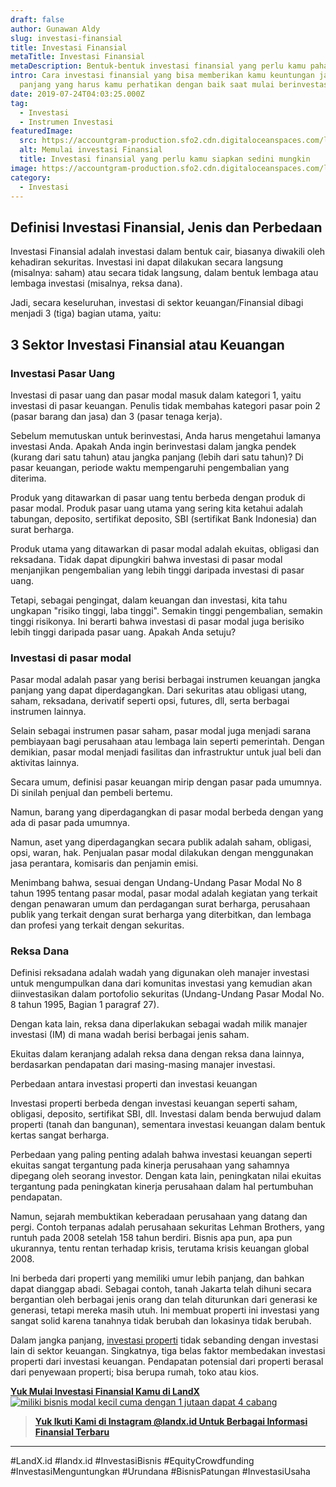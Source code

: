 ```yaml
---
draft: false
author: Gunawan Aldy
slug: investasi-finansial
title: Investasi Finansial
metaTitle: Investasi Finansial
metaDescription: Bentuk-bentuk investasi finansial yang perlu kamu pahami dengan baik
intro: Cara investasi finansial yang bisa memberikan kamu keuntungan jangka
  panjang yang harus kamu perhatikan dengan baik saat mulai berinvestasi
date: 2019-07-24T04:03:25.000Z
tag:
  - Investasi
  - Instrumen Investasi
featuredImage:
  src: https://accountgram-production.sfo2.cdn.digitaloceanspaces.com/landx_ghost/2019/06/investasi-finansial.jpg
  alt: Memulai investasi Finansial
  title: Investasi finansial yang perlu kamu siapkan sedini mungkin
image: https://accountgram-production.sfo2.cdn.digitaloceanspaces.com/landx_ghost/2019/06/investasi-finansial.jpg
category:
  - Investasi
---
```

## Definisi Investasi Finansial, Jenis dan Perbedaan

Investasi Finansial adalah investasi dalam bentuk cair, biasanya diwakili oleh kehadiran sekuritas. Investasi ini dapat dilakukan secara langsung (misalnya: saham) atau secara tidak langsung, dalam bentuk lembaga atau lembaga investasi (misalnya, reksa dana).

Jadi, secara keseluruhan, investasi di sektor keuangan/Finansial dibagi menjadi 3 (tiga) bagian utama, yaitu:

## 3 Sektor Investasi Finansial atau Keuangan

### Investasi Pasar Uang

Investasi di pasar uang dan pasar modal masuk dalam kategori 1, yaitu investasi di pasar keuangan. Penulis tidak membahas kategori pasar poin 2 (pasar barang dan jasa) dan 3 (pasar tenaga kerja).

Sebelum memutuskan untuk berinvestasi, Anda harus mengetahui lamanya investasi Anda. Apakah Anda ingin berinvestasi dalam jangka pendek (kurang dari satu tahun) atau jangka panjang (lebih dari satu tahun)? Di pasar keuangan, periode waktu mempengaruhi pengembalian yang diterima.

Produk yang ditawarkan di pasar uang tentu berbeda dengan produk di pasar modal. Produk pasar uang utama yang sering kita ketahui adalah tabungan, deposito, sertifikat deposito, SBI (sertifikat Bank Indonesia) dan surat berharga.

Produk utama yang ditawarkan di pasar modal adalah ekuitas, obligasi dan reksadana. Tidak dapat dipungkiri bahwa investasi di pasar modal menjanjikan pengembalian yang lebih tinggi daripada investasi di pasar uang.

Tetapi, sebagai pengingat, dalam keuangan dan investasi, kita tahu ungkapan "risiko tinggi, laba tinggi". Semakin tinggi pengembalian, semakin tinggi risikonya. Ini berarti bahwa investasi di pasar modal juga berisiko lebih tinggi daripada pasar uang. Apakah Anda setuju?

### Investasi di pasar modal

Pasar modal adalah pasar yang berisi berbagai instrumen keuangan jangka panjang yang dapat diperdagangkan.  Dari sekuritas atau obligasi utang, saham, reksadana, derivatif seperti opsi, futures, dll, serta berbagai instrumen lainnya.

Selain sebagai instrumen pasar saham, pasar modal juga menjadi sarana pembiayaan bagi perusahaan atau lembaga lain seperti pemerintah. Dengan demikian, pasar modal menjadi fasilitas dan infrastruktur untuk jual beli dan aktivitas lainnya.

Secara umum, definisi pasar keuangan mirip dengan pasar pada umumnya. Di sinilah penjual dan pembeli bertemu.

Namun, barang yang diperdagangkan di pasar modal berbeda dengan yang ada di pasar pada umumnya.

Namun, aset yang diperdagangkan secara publik adalah saham, obligasi, opsi, waran, hak. Penjualan pasar modal dilakukan dengan menggunakan jasa perantara, komisaris dan penjamin emisi.

Menimbang bahwa, sesuai dengan Undang-Undang Pasar Modal No 8 tahun 1995 tentang pasar modal, pasar modal adalah kegiatan yang terkait dengan penawaran umum dan perdagangan surat berharga, perusahaan publik yang terkait dengan surat berharga yang diterbitkan, dan lembaga dan profesi yang terkait dengan sekuritas.

### Reksa Dana

Definisi reksadana adalah wadah yang digunakan oleh manajer investasi untuk mengumpulkan dana dari komunitas investasi yang kemudian akan diinvestasikan dalam portofolio sekuritas (Undang-Undang Pasar Modal No. 8 tahun 1995, Bagian 1 paragraf 27).

Dengan kata lain, reksa dana diperlakukan sebagai wadah milik manajer investasi (IM) di mana wadah berisi berbagai jenis saham.

Ekuitas dalam keranjang adalah reksa dana dengan reksa dana lainnya, berdasarkan pendapatan dari masing-masing manajer investasi.

Perbedaan antara investasi properti dan investasi keuangan

Investasi properti berbeda dengan investasi keuangan seperti saham, obligasi, deposito, sertifikat SBI, dll. Investasi dalam benda berwujud dalam properti (tanah dan bangunan), sementara investasi keuangan dalam bentuk kertas sangat berharga.

Perbedaan yang paling penting adalah bahwa investasi keuangan seperti ekuitas sangat tergantung pada kinerja perusahaan yang sahamnya dipegang oleh seorang investor. Dengan kata lain, peningkatan nilai ekuitas tergantung pada peningkatan kinerja perusahaan dalam hal pertumbuhan pendapatan.

Namun, sejarah membuktikan keberadaan perusahaan yang datang dan pergi. Contoh terpanas adalah perusahaan sekuritas Lehman Brothers, yang runtuh pada 2008 setelah 158 tahun berdiri. Bisnis apa pun, apa pun ukurannya, tentu rentan terhadap krisis, terutama krisis keuangan global 2008.

Ini berbeda dari properti yang memiliki umur lebih panjang, dan bahkan dapat dianggap abadi. Sebagai contoh, tanah Jakarta telah dihuni secara bergantian oleh berbagai jenis orang dan telah diturunkan dari generasi ke generasi, tetapi mereka masih utuh. Ini membuat properti ini investasi yang sangat solid karena tanahnya tidak berubah dan lokasinya tidak berubah.

Dalam jangka panjang, [investasi properti](https://landx.id/) tidak sebanding dengan investasi lain di sektor keuangan. Singkatnya, tiga belas faktor membedakan investasi properti dari investasi keuangan. Pendapatan potensial dari properti berasal dari penyewaan properti; bisa berupa rumah, toko atau kios.

**[Yuk Mulai Investasi Finansial Kamu di LandX](https://landx.id/project/?utm_source=Blog&utm_medium=organic+keyword&utm_campaign=blog&utm_id=Blog)**[![miliki bisnis modal kecil cuma dengan 1 jutaan dapat 4 cabang ](https://accountgram-production.sfo2.cdn.digitaloceanspaces.com/landx_ghost/2021/11/jadi-owner-bisnis-hanya-1-jutaan-dengan-cuan-yang-sangat-menjanjikan.png)](https://landx.id/project/?utm_source=Blog&utm_medium=organic+keyword&utm_campaign=blog&utm_id=Blog)

> **[Yuk Ikuti Kami di Instagram @landx.id Untuk Berbagai Informasi Finansial Terbaru](https://instagram.com/landx.id?utm_medium=copy_link)**

- - -

\#LandX.id	#landx.id	#InvestasiBisnis	#EquityCrowdfunding	#InvestasiMenguntungkan	#Urundana	#BisnisPatungan	#InvestasiUsaha